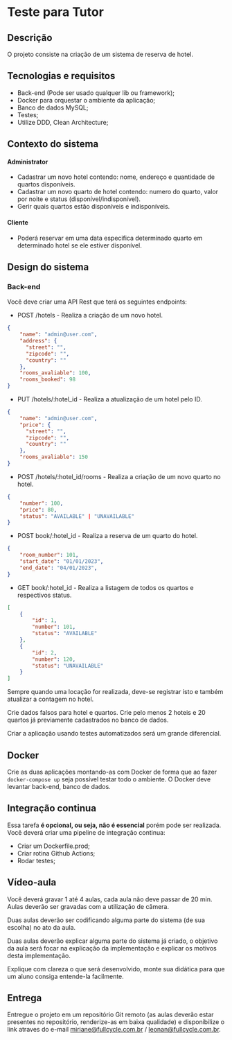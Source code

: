 # Teste para Tutor

## Descrição

O projeto consiste na criação de um sistema de reserva de hotel.

## Tecnologias e requisitos

* Back-end (Pode ser usado qualquer lib ou framework);
* Docker para orquestar o ambiente da aplicação;
* Banco de dados MySQL;
* Testes;
* Utilize DDD, Clean Architecture;

## Contexto do sistema

#### Administrator
- Cadastrar um novo hotel contendo: nome, endereço e quantidade de quartos disponíveis.
- Cadastrar um novo quarto de hotel contendo: numero do quarto, valor por noite e status (disponível/indisponível).
- Gerir quais quartos estão disponíveis e indisponíveis.

#### Cliente
- Poderá reservar em uma data especifica determinado quarto em determinado hotel se ele estiver disponível.

## Design do sistema

### Back-end

Você deve criar uma API Rest que terá os seguintes endpoints:

* POST /hotels - Realiza a criação de um novo hotel.
```json
{
    "name": "admin@user.com",
    "address": {
      "street": "",
      "zipcode": "",
      "country": "" 
    },
    "rooms_avaliable": 100,
    "rooms_booked": 98
}
```
* PUT /hotels/:hotel_id - Realiza a atualização de um hotel pelo ID.
```json
{
    "name": "admin@user.com",
    "price": {
      "street": "",
      "zipcode": "",
      "country": "" 
    },
    "rooms_avaliable": 150
}
```
* POST /hotels/:hotel_id/rooms - Realiza a criação de um novo quarto no hotel.
```json
{
    "number": 100,
    "price": 80,
    "status": "AVAILABLE" | "UNAVAILABLE"
}
```
* POST book/:hotel_id - Realiza a reserva de um quarto do hotel.
```json
{
    "room_number": 101,
    "start_date": "01/01/2023",
    "end_date": "04/01/2023",
}
```
* GET book/:hotel_id - Realiza a listagem de todos os quartos e respectivos status.
```json
[
    {
        "id": 1,
        "number": 101,
        "status": "AVAILABLE"
    },
    {
        "id": 2,
        "number": 120,
        "status": "UNAVAILABLE"
    }
]
```
Sempre quando uma locação for realizada, deve-se registrar isto e também atualizar a contagem no hotel.

Crie dados falsos para hotel e quartos. Crie pelo menos 2 hoteis e 20 quartos já previamente cadastrados no banco de dados.

Criar a aplicação usando testes automatizados será um grande diferencial.

## Docker

Crie as duas aplicações montando-as com Docker de forma que ao fazer `docker-compose up` seja possível testar todo o ambiente. 
O Docker deve levantar back-end, banco de dados.

## Integração continua
Essa tarefa **é opcional, ou seja, não é essencial** porém pode ser realizada. Você deverá criar uma pipeline de integração continua: 
- Criar um Dockerfile.prod;
- Criar rotina Github Actions;
- Rodar testes;

## Vídeo-aula

Você deverá gravar 1 até 4 aulas, cada aula não deve passar de 20 min. Aulas deverão ser gravadas com a utilização de câmera.

Duas aulas deverão ser codificando alguma parte do sistema (de sua escolha) no ato da aula. 

Duas aulas deverão explicar alguma parte do sistema já criado, o objetivo da aula será focar na explicação da implementação e explicar os motivos desta implementação.

Explique com clareza o que será desenvolvido, monte sua didática para que um aluno consiga entende-la facilmente.

## Entrega

Entregue o projeto em um repositório Git remoto (as aulas deverão estar presentes no repositório, renderize-as em baixa qualidade) e disponibilize o link atraves do e-mail miriane@fullcycle.com.br / leonan@fullcycle.com.br.
